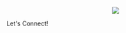  
<p align="center">
  <img src="https://capsule-render.vercel.app/api?text=Hi, I'm BLARD! &animation=blink&type=waving&color=random&height=100"/>
</p>
<p>Let's Connect!</p>

<!--
**Blard-omu** is a FRONT-END web developer with keen intrest in building apps that solves practical problems 

- 🔭 I’m currently working on e-commerce website 
- 🌱 I’m currently learning Javascript + React
- 👯 I’m looking to collaborate on projects on e-commerce, Health or education
- 🤔 I’m looking for help with back-end to my previous projects
- 💬 Ask me about <div>code</div>
- 📫 How to reach me: Blard_dev@gmail,com
-->
